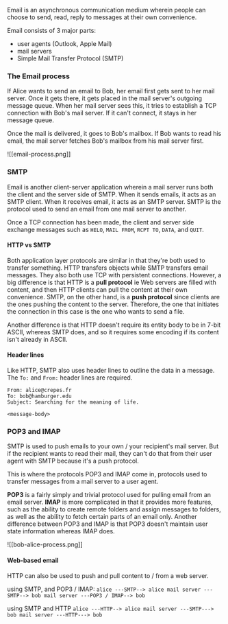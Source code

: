 Email is an asynchronous communication medium wherein people can choose to send, read, reply to messages at their own convenience.

Email consists of 3 major parts:
- user agents (Outlook, Apple Mail)
- mail servers
- Simple Mail Transfer Protocol (SMTP)

### The Email process
If Alice wants to send an email to Bob, her email first gets sent to her mail server. Once it gets there, it gets placed in the mail server's outgoing message queue. When her mail server sees this, it tries to establish a TCP connection with Bob's mail server. If it can't connect, it stays in her message queue.

Once the mail is delivered, it goes to Bob's mailbox. If Bob wants to read his email, the mail server fetches Bob's mailbox from his mail server first.

![[email-process.png]]

### SMTP
Email is another client-server application wherein a mail server runs both the client and the server side of SMTP. When it sends emails, it acts as an SMTP client. When it receives email, it acts as an SMTP server. SMTP is the protocol used to send an email from one mail server to another.

Once a TCP connection has been made, the client and server side exchange messages such as `HELO`, `MAIL FROM`, `RCPT TO`, `DATA`, and `QUIT`.

#### HTTP vs SMTP
Both application layer protocols are similar in that they're both used to transfer something. HTTP transfers objects while SMTP transfers email messages. They also both use TCP with persistent connections. However, a big difference is that HTTP is a **pull protocol** ie Web servers are filled with content, and then HTTP clients can pull the content at their own convenience. SMTP, on the other hand, is a **push protocol** since clients are the ones pushing the content to the server. Therefore, the one that initiates the connection in this case is the one who wants to send a file.

Another difference is that HTTP doesn't require its entity body to be in 7-bit ASCII, whereas SMTP does, and so it requires some encoding if its content isn't already in ASCII.

#### Header lines
Like HTTP, SMTP also uses header lines to outline the data in a message. The `To:` and `From:` header lines are required.

```
From: alice@crepes.fr
To: bob@hamburger.edu
Subject: Searching for the meaning of life.

<message-body>
```

### POP3 and IMAP
SMTP is used to push emails to your own / your recipient's mail server. But if the recipient wants to read their mail, they can't do that from their user agent with SMTP because it's a push protocol.

This is where the protocols POP3 and IMAP come in, protocols used to transfer messages from a mail server to a user agent.

**POP3** is a fairly simply and trivial protocol used for pulling email from an email server. **IMAP** is more complicated in that it provides more features, such as the ability to create remote folders and assign messages to folders, as well as the ability to fetch certain parts of an email only. Another difference between POP3 and IMAP is that POP3 doesn't maintain user state information whereas IMAP does.


![[bob-alice-process.png]]

#### Web-based email
HTTP can also be used to push and pull content to / from a web server.

using SMTP, and POP3 / IMAP:
`alice ---SMTP--> alice mail server ---SMTP--> bob mail server ---POP3 / IMAP--> bob`

using SMTP and HTTP
`alice ---HTTP--> alice mail server ---SMTP---> bob mail server ---HTTP---> bob`